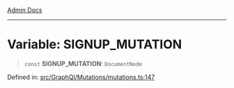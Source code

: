 [Admin Docs](/)

***

# Variable: SIGNUP\_MUTATION

> `const` **SIGNUP\_MUTATION**: `DocumentNode`

Defined in: [src/GraphQl/Mutations/mutations.ts:147](https://github.com/PalisadoesFoundation/talawa-admin/blob/main/src/GraphQl/Mutations/mutations.ts#L147)
